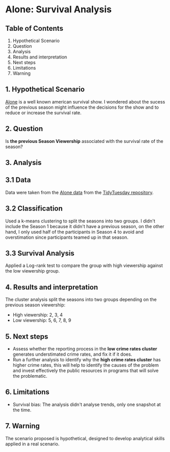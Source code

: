 # Alone: Survival Analysis

## Table of Contents
1. Hypothetical Scenario
2. Question
3. Analysis
4. Results and interpretation
5. Next steps
6. Limitations
7. Warning 

## 1. Hypothetical Scenario
[Alone](https://en.wikipedia.org/wiki/Alone_(TV_series)) is a well known american survival show. I wondered about the sucess of the previous season might influence the decisions for the show and to reduce or increase the survival rate.

## 2. Question
Is **the previous Season Viewership** associated with the survival rate of the season?

## 3. Analysis
## 3.1 Data
Data were taken from the [Alone data](https://github.com/rfordatascience/tidytuesday/blob/master/data/2023/2023-01-24/readme.md) from the [TidyTuesday repository](https://github.com/rfordatascience/tidytuesday).
## 3.2 Classification
Used a k-means clustering to split the seasons into two groups. I didn't include the Season 1 because it didn't have a previous season, on the other hand, I only used half of the participants in Season 4 to avoid and overstimation since participants teamed up in that season.

## 3.3 Survival Analysis
Applied a Log-rank test to compare the group with high viewership against the low viewership group.

## 4. Results and interpretation
The cluster analysis split the seasons into two groups depending on the previous season viewership:
- High viewership: 2, 3, 4
- Low viewership: 5, 6, 7, 8, 9

## 5. Next steps
- Assess whether the reporting process in the **low crime rates cluster** generates understimated crime rates, and fix it if it does.
- Run a further analysis to identify why the **high crime rates cluster** has higher crime rates, this will help to identify the causes of the problem and invest effectively the public resources in programs that will solve the problematic.

## 6. Limitations
- Survival bias: The analysis didn't analyse trends, only one snapshot at the time.

## 7. Warning
The scenario proposed is hypothetical, designed to develop analytical skills applied in a real scenario.


